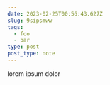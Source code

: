 ```yaml
---
date: 2023-02-25T00:56:43.627Z
slug: 9sipsmww
tags:
  - foo
  - bar
type: post
post_type: note
---
```

lorem ipsum dolor